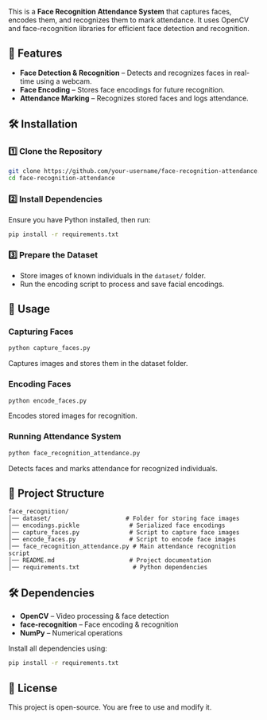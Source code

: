 This is a **Face Recognition Attendance System** that captures faces, encodes them, and recognizes them to mark attendance. It uses OpenCV and face-recognition libraries for efficient face detection and recognition.  

## 📌 Features  
- **Face Detection & Recognition** – Detects and recognizes faces in real-time using a webcam.  
- **Face Encoding** – Stores face encodings for future recognition.  
- **Attendance Marking** – Recognizes stored faces and logs attendance.  

## 🛠 Installation  

### 1️⃣ Clone the Repository  
```bash
git clone https://github.com/your-username/face-recognition-attendance.git
cd face-recognition-attendance
```

### 2️⃣ Install Dependencies  
Ensure you have Python installed, then run:  
```bash
pip install -r requirements.txt
```

### 3️⃣ Prepare the Dataset  
- Store images of known individuals in the `dataset/` folder.  
- Run the encoding script to process and save facial encodings.  

## 🚀 Usage  

### Capturing Faces  
```bash
python capture_faces.py
```
Captures images and stores them in the dataset folder.  

### Encoding Faces  
```bash
python encode_faces.py
```
Encodes stored images for recognition.  

### Running Attendance System  
```bash
python face_recognition_attendance.py
```
Detects faces and marks attendance for recognized individuals.  

## 📂 Project Structure  
```
face_recognition/
│── dataset/                     # Folder for storing face images  
│── encodings.pickle              # Serialized face encodings  
│── capture_faces.py              # Script to capture face images  
│── encode_faces.py               # Script to encode face images  
│── face_recognition_attendance.py # Main attendance recognition script  
│── README.md                     # Project documentation  
│── requirements.txt               # Python dependencies  
```

## 🛠 Dependencies  
- **OpenCV** – Video processing & face detection  
- **face-recognition** – Face encoding & recognition  
- **NumPy** – Numerical operations  

Install all dependencies using:  
```bash
pip install -r requirements.txt
```

## 📜 License  
This project is open-source. You are free to use and modify it.  
